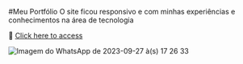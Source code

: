 #Meu Portfólio
O site ficou responsivo e com minhas experiências e conhecimentos na área de tecnologia

🔗 [Click here to access](https://drewneres.github.io)

![Imagem do WhatsApp de 2023-09-27 à(s) 17 26 33](https://github.com/drewneres/drewneres.github.io/assets/71440544/ec8e54d6-7f19-418b-b565-998eee534ade)
